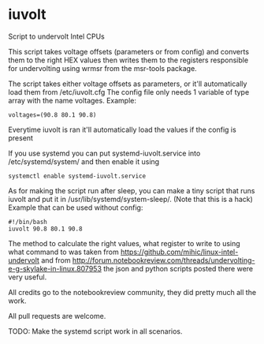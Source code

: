 # iuvolt
Script to undervolt Intel CPUs

This script takes voltage offsets (parameters or from config) and converts them to the right HEX values then writes them to the registers responsible for undervolting using wrmsr from the msr-tools package.

The script takes either voltage offsets as parameters, or it'll automatically load them from /etc/iuvolt.cfg
The config file only needs 1 variable of type array with the name voltages. Example:
```
voltages=(90.8 80.1 90.8)
```
Everytime iuvolt is ran it'll automatically load the values if the config is present

If you use systemd you can put systemd-iuvolt.service into /etc/systemd/system/ and then enable it using 
```
systemctl enable systemd-iuvolt.service
```
As for making the script run after sleep, you can make a tiny script that runs iuvolt and put it in /usr/lib/systemd/system-sleep/. (Note that this is a hack)
Example that can be used without config:
```
#!/bin/bash
iuvolt 90.8 80.1 90.8
```

The method to calculate the right values, what register to write to using what command to was taken from https://github.com/mihic/linux-intel-undervolt and from http://forum.notebookreview.com/threads/undervolting-e-g-skylake-in-linux.807953 the json and python scripts posted there were very useful. 

All credits go to the notebookreview community, they did pretty much all the work.

All pull requests are welcome.

TODO:
Make the systemd script work in all scenarios.
